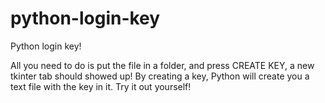 # python-login-key
Python login key!

All you need to do is put the file in a folder, and press CREATE KEY, a new tkinter tab should showed up! By creating a key, Python will create you a text file with the key in it. Try it out yourself!
